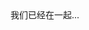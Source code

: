 

<!doctype html public "-//W3C//DTD XHTML 1.0 Strict//EN" "http://www.w3.org/TR/xhtml1/DTD/xhtml1-strict.dtd">
<html xml:lang="en" xmlns="http://www.w3.org/1999/xhtml">
<head>
    <meta content="IE=11.0000" http-equiv="X-UA-Compatible">
    <meta name="keywords" content="" />
    <meta name="description" content="5" />
<body ondragstart="window.event.returnValue=false" oncontextmenu="window.event.returnValue=false"
    onselectstart="event.returnValue=false">
    <meta http-equiv="Content-Type" content="text/html; charset=utf-8">
    <title>Love</title>
    <link href="static/default.css" rel="stylesheet" type="text/css">
    <script src="static/jquery.min.js" type="text/javascript"></script>
    <script src="static/jscex.min.js" type="text/javascript"></script>
    <script src="static/jscex-parser.js" type="text/javascript"></script>
    <script src="static/jscex-jit.js" type="text/javascript"></script>
    <script src="static/jscex-builderbase.min.js" type="text/javascript"></script>
    <script src="static/jscex-async.min.js" type="text/javascript"></script>
    <script src="static/jscex-async-powerpack.min.js" type="text/javascript"></script>
    <script src="static/functions.js" type="text/javascript" charset="utf-8"></script>
    <script src="static/love.js" type="text/javascript" charset="utf-8"></script>
    <style type="text/css">
        .style1 {
            color: #666666
        }
</style>
    <div id="main">
        <div id="wrap">
            <div id="text">
                <div id="code">
                    <!-- ❤情人节快乐❤ -->
                </div>
            </div>
            <div id="clock-box">我们已经在一起...</span>
                <div id="clock"></div>
            </div>
            <canvas width="1100" height="680" id="canvas"></canvas>
        </div>
    </div>
    <script>
        (function () {
            var canvas = $('#canvas');
            if (!canvas[0].getContext) {
                $("#error").show();
                return false;
            }
            var width = canvas.width();
            var height = canvas.height();
            canvas.attr("width", width);
            canvas.attr("height", height);
            var opts = {
                seed: {
                    x: width / 2 - 20,
                    color: "rgb(190, 26, 37)",
                    scale: 2
                },
                branch: [
                    [535, 680, 570, 250, 500, 200, 30, 100, [
                        [540, 500, 455, 417, 340, 400, 13, 100, [
                            [450, 435, 434, 430, 394, 395, 2, 40]
                        ]],
                        [550, 445, 600, 356, 680, 345, 12, 100, [
                            [578, 400, 648, 409, 661, 426, 3, 80]
                        ]],
                        [539, 281, 537, 248, 534, 217, 3, 40],
                        [546, 397, 413, 247, 328, 244, 9, 80, [
                            [427, 286, 383, 253, 371, 205, 2, 40],
                            [498, 345, 435, 315, 395, 330, 4, 60]
                        ]],
                        [546, 357, 608, 252, 678, 221, 6, 100, [
                            [590, 293, 646, 277, 648, 271, 2, 80]
                        ]]
                    ]]
                ],
                bloom: {
                    num: 700,
                    width: 1080,
                    height: 650,
                },
                footer: {
                    width: 1200,
                    height: 5,
                    speed: 10,
                }
            }
            var tree = new Tree(canvas[0], width, height, opts);
            var seed = tree.seed;
            var foot = tree.footer;
            var hold = 1;
            canvas.click(function (e) {
                var offset = canvas.offset(), x, y;
                x = e.pageX - offset.left;
                y = e.pageY - offset.top;
                if (seed.hover(x, y)) {
                    hold = 0;
                    canvas.unbind("click");
                    canvas.unbind("mousemove");
                    canvas.removeClass('hand');
                }
            }).mousemove(function (e) {
                var offset = canvas.offset(), x, y;
                x = e.pageX - offset.left;
                y = e.pageY - offset.top;
                canvas.toggleClass('hand', seed.hover(x, y));
            });
            var seedAnimate = eval(Jscex.compile("async", function () {
                seed.draw();
                while (hold) {
                    $await(Jscex.Async.sleep(10));
                }
                while (seed.canScale()) {
                    seed.scale(0.95);
                    $await(Jscex.Async.sleep(10));
                }
                while (seed.canMove()) {
                    seed.move(0, 2);
                    foot.draw();
                    $await(Jscex.Async.sleep(10));
                }
            }));
            var growAnimate = eval(Jscex.compile("async", function () {
                do {
                    tree.grow();
                    $await(Jscex.Async.sleep(10));
                } while (tree.canGrow());
            }));
            var flowAnimate = eval(Jscex.compile("async", function () {
                do {
                    tree.flower(2);
                    $await(Jscex.Async.sleep(10));
                } while (tree.canFlower());
            }));
            var moveAnimate = eval(Jscex.compile("async", function () {
                tree.snapshot("p1", 240, 0, 610, 680);
                while (tree.move("p1", 500, 0)) {
                    foot.draw();
                    $await(Jscex.Async.sleep(10));
                }
                foot.draw();
                tree.snapshot("p2", 500, 0, 610, 680);

                canvas.parent().css("background", "url(/Dass6667/USEANAME.github.io/edit/main/" + tree.toDataURL('image/png') + ")");
                canvas.css("background", "#ffe");
                $await(Jscex.Async.sleep(300));
                canvas.css("background", "none");
            }));
            var jumpAnimate = eval(Jscex.compile("async", function () {
                var ctx = tree.ctx;
                while (true) {
                    tree.ctx.clearRect(0, 0, width, height);
                    tree.jump();
                    foot.draw();
                    $await(Jscex.Async.sleep(25));
                }
            }));
            var textAnimate = eval(Jscex.compile("async", function () {
                var together = new Date();
                together.setFullYear(2023, 4, 20);       //年月日（月份要-1）
                together.setHours(0);            //小时  
                together.setMinutes(0);              //分钟
                together.setSeconds(0);              //秒前一位
                together.setMilliseconds(0);        //秒第二位
                $("#code").show().typewriter();
                $("#clock-box").fadeIn(500);
                while (true) {
                    timeElapse(together);
                    $await(Jscex.Async.sleep(1000));
                }
            }));
            var runAsync = eval(Jscex.compile("async", function () {
                $await(seedAnimate());
                $await(growAnimate());
                $await(flowAnimate());
                $await(moveAnimate());
                textAnimate().start();
                $await(jumpAnimate());
            }));
            runAsync().start();
        })();
</script>
    <audio id="bgmMusic" src="http://qzone.haoduoge.com/music/C2C3F0LSXH4D771253124A26CF9C71C939B2A.mp3" preload="auto"
        type="audio/mp3" autoplay loop></audio>
</body>
</html>
